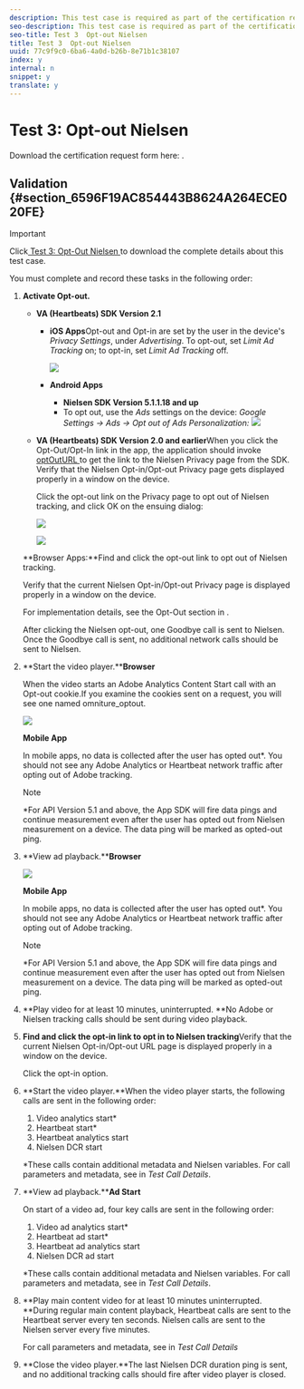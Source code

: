 ```yaml
---
description: This test case is required as part of the certification request form and validates mobile interruption behavior.
seo-description: This test case is required as part of the certification request form and validates mobile interruption behavior.
seo-title: Test 3  Opt-out Nielsen
title: Test 3  Opt-out Nielsen
uuid: 77c9f9c0-6ba6-4a0d-b26b-8e71b1c38107
index: y
internal: n
snippet: y
translate: y
---
```


# Test 3: Opt-out Nielsen

Download the certification request form here: [](c_dcr_cert_req_form.md). 

## Validation {#section_6596F19AC854443B8624A264ECE020FE}


>[!IMPORTANT]
>
>Click[ Test 3: Opt-Out Nielsen ](test_3_opt-out_nielsen_video_valid_guide.pdf) to download the complete details about this test case. 

You must complete and record these tasks in the following order: 


1. **Activate Opt-out.**
    * **VA (Heartbeats) SDK Version 2.1** 
        * **iOS Apps**Opt-out and Opt-in are set by the user in the device's *Privacy Settings*, under *Advertising*. To opt-out, set *Limit Ad Tracking* on; to opt-in, set *Limit Ad Tracking* off.

          <a id="fig_rkk_skt_d2b"></a> ![](graphics/Opt-Out_iOS.jpg) 

        * **Android Apps** 
            * **Nielsen SDK Version 5.1.1.18 and up**
            * To opt out, use the *Ads* settings on the device: *Google Settings → Ads → Opt out of Ads Personalization:*
          <a id="fig_vj2_lpt_d2b"></a> ![](graphics/andr-ads.jpg) 


    * **VA (Heartbeats) SDK Version 2.0 and earlier**When you click the Opt-Out/Opt-In link in the app, the application should invoke [ optOutURL ](https://engineeringportal.nielsen.com/docs/optOutURL) to get the link to the Nielsen Privacy page from the SDK. Verify that the Nielsen Opt-in/Opt-out Privacy page gets displayed properly in a window on the device.

      Click the opt-out link on the Privacy page to opt out of Nielsen tracking, and click OK on the ensuing dialog:

      <a id="fig_jrk_bmt_d2b"></a> ![](graphics/privacy-policy.jpg) 

      <a id="fig_atl_dmt_d2b"></a> ![](graphics/Opt-Out_Combined.jpg) 


   **Browser Apps:**Find and click the opt-out link to opt out of Nielsen tracking.

   Verify that the current Nielsen Opt-in/Opt-out Privacy page is displayed properly in a window on the device. 

   For implementation details, see the Opt-Out section in [](https://engineeringportal.nielsen.com/docs/Browser_SDK_API_Reference#Browser_Opt-Out_Implementation).

   After clicking the Nielsen opt-out, one Goodbye call is sent to Nielsen. Once the Goodbye call is sent, no additional network calls should be sent to Nielsen. 

1. **Start the video player.****Browser** 

   When the video starts an Adobe Analytics Content Start call with an Opt-out cookie.If you examine the cookies sent on a request, you will see one named omniture_optout. 

   <a id="fig_0844732B5404401FB0AFAF2F8473FB4C"></a> ![](graphics/test3_opt-out_nielsen1.png) 

   **Mobile App** 

   In mobile apps, no data is collected after the user has opted out*. You should not see any Adobe Analytics or Heartbeat network traffic after opting out of Adobe tracking. 

   >[!NOTE]
   >
   >*For API Version 5.1 and above, the App SDK will fire data pings and continue measurement even after the user has opted out from Nielsen measurement on a device. The data ping will be marked as opted-out ping.

1. **View ad playback.****Browser** 

   <a id="fig_3585B155FE044BD08A59D0C451F395AC"></a> ![](graphics/test3_opt-out_nielsen2.png) 

   **Mobile App** 

   In mobile apps, no data is collected after the user has opted out*. You should not see any Adobe Analytics or Heartbeat network traffic after opting out of Adobe tracking. 

   >[!NOTE]
   >
   >*For API Version 5.1 and above, the App SDK will fire data pings and continue measurement even after the user has opted out from Nielsen measurement on a device. The data ping will be marked as opted-out ping.

1. **Play video for at least 10 minutes, uninterrupted. **No Adobe or Nielsen tracking calls should be sent during video playback. 

1. **Find and click the opt-in link to opt in to Nielsen tracking**Verify that the current Nielsen Opt-in/Opt-out URL page is displayed properly in a window on the device. 

   Click the opt-in option. 

1. **Start the video player.**When the video player starts, the following calls are sent in the following order: 


    1. Video analytics start*
    1. Heartbeat start*
    1. Heartbeat analytics start
    1. Nielsen DCR start


   *These calls contain additional metadata and Nielsen variables. For call parameters and metadata, see [](c_dcr_test-call-details.md#section_qts_xff_f2b) in *Test Call Details*.

1. **View ad playback.****Ad Start** 

   On start of a video ad, four key calls are sent in the following order: 


    1. Video ad analytics start*
    1. Heartbeat ad start*
    1. Heartbeat ad analytics start
    1. Nielsen DCR ad start


   *These calls contain additional metadata and Nielsen variables. For call parameters and metadata, see [](c_dcr_test-call-details.md#section_wz3_yff_f2b) in *Test Call Details*.

1. **Play main content video for at least 10 minutes uninterrupted. **During regular main content playback, Heartbeat calls are sent to the Heartbeat server every ten seconds. Nielsen calls are sent to the Nielsen server every five minutes. 

   For call parameters and metadata, see [](c_dcr_test-call-details.md#section_u1l_1gf_f2b) in *Test Call Details*

1. **Close the video player.**The last Nielsen DCR duration ping is sent, and no additional tracking calls should fire after video player is closed. 


